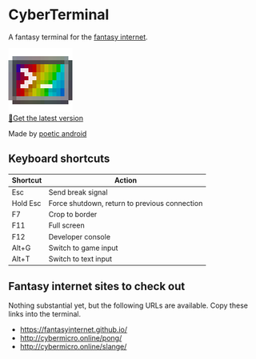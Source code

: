 CyberTerminal
=============
A fantasy terminal for the [fantasy internet](https://fantasyinternet.github.io/).

[![icon](./src/images/icon.gif)  
💾Get the latest version](https://github.com/FantasyInternet/cyberterminal/releases/latest)

Made by [poetic android](http://poeticandroid.online/)

Keyboard shortcuts
------------------
Shortcut  | Action
--------- | ------
Esc       | Send break signal
Hold Esc  | Force shutdown, return to previous connection
F7        | Crop to border
F11       | Full screen
F12       | Developer console
Alt+G     | Switch to game input
Alt+T     | Switch to text input

Fantasy internet sites to check out
-----------------------------------
Nothing substantial yet, but the following URLs are available. Copy these links into the terminal.

 - https://fantasyinternet.github.io/
 - http://cybermicro.online/pong/
 - http://cybermicro.online/slange/
